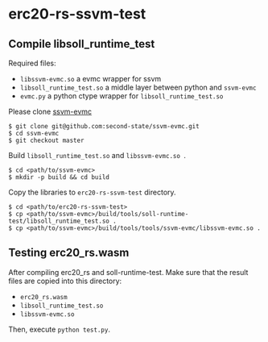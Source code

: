 # erc20-rs-ssvm-test



## Compile libsoll_runtime_test

Required files:

+ `libssvm-evmc.so` a evmc wrapper for ssvm
+ `libsoll_runtime_test.so` a middle layer between python and `ssvm-evmc` 
+ `evmc.py` a python ctype wrapper for `libsoll_runtime_test.so`

Please clone [ssvm-evmc](https://github.com/second-state/ssvm-evmc) 
```
$ git clone git@github.com:second-state/ssvm-evmc.git
$ cd ssvm-evmc
$ git checkout master
```

Build `libsoll_runtime_test.so` and `libssvm-evmc.so `.
```
$ cd <path/to/ssvm-evmc>
$ mkdir -p build && cd build
```

Copy the libraries to `erc20-rs-ssvm-test` directory.
```
$ cd <path/to/erc20-rs-ssvm-test>
$ cp <path/to/ssvm-evmc>/build/tools/soll-runtime-test/libsoll_runtime_test.so .
$ cp <path/to/ssvm-evmc>/build/tools/tools/ssvm-evmc/libssvm-evmc.so .
```



## Testing erc20_rs.wasm

After compiling erc20_rs and soll-runtime-test. Make sure that the result files are copied into this directory:

+ `erc20_rs.wasm `
+ `libsoll_runtime_test.so`
+ `libssvm-evmc.so `

Then, execute `python test.py`. 
